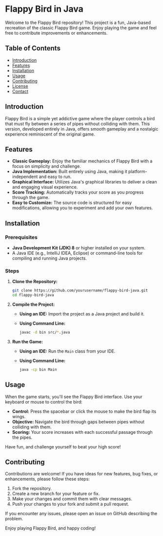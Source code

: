 # Flappy Bird in Java

Welcome to the Flappy Bird repository! This project is a fun, Java-based recreation of the classic Flappy Bird game. Enjoy playing the game and feel free to contribute improvements or enhancements.

## Table of Contents

- [Introduction](#introduction)
- [Features](#features)
- [Installation](#installation)
- [Usage](#usage)
- [Contributing](#contributing)
- [License](#license)
- [Contact](#contact)

## Introduction

Flappy Bird is a simple yet addictive game where the player controls a bird that must fly between a series of pipes without colliding with them. This version, developed entirely in Java, offers smooth gameplay and a nostalgic experience reminiscent of the original game.

## Features

- **Classic Gameplay:** Enjoy the familiar mechanics of Flappy Bird with a focus on simplicity and challenge.
- **Java Implementation:** Built entirely using Java, making it platform-independent and easy to run.
- **Graphical Interface:** Utilizes Java's graphical libraries to deliver a clean and engaging visual experience.
- **Score Tracking:** Automatically tracks your score as you progress through the game.
- **Easy to Customize:** The source code is structured for easy modifications, allowing you to experiment and add your own features.

## Installation

### Prerequisites

- **Java Development Kit (JDK) 8** or higher installed on your system.
- A Java IDE (e.g., IntelliJ IDEA, Eclipse) or command-line tools for compiling and running Java projects.

### Steps

1. **Clone the Repository:**

   ```bash
   git clone https://github.com/yourusername/flappy-bird-java.git
   cd flappy-bird-java
   ```

2. **Compile the Project:**

   - **Using an IDE:** Import the project as a Java project and build it.
   - **Using Command Line:**

     ```bash
     javac -d bin src/*.java
     ```

3. **Run the Game:**

   - **Using an IDE:** Run the `Main` class from your IDE.
   - **Using Command Line:**

     ```bash
     java -cp bin Main
     ```

## Usage

When the game starts, you'll see the Flappy Bird interface. Use your keyboard or mouse to control the bird:
- **Control:** Press the spacebar or click the mouse to make the bird flap its wings.
- **Objective:** Navigate the bird through gaps between pipes without colliding with them.
- **Scoring:** Your score increases with each successful passage through the pipes.

Have fun, and challenge yourself to beat your high score!

## Contributing

Contributions are welcome! If you have ideas for new features, bug fixes, or enhancements, please follow these steps:

1. Fork the repository.
2. Create a new branch for your feature or fix.
3. Make your changes and commit them with clear messages.
4. Push your changes to your fork and submit a pull request.

If you encounter any issues, please open an issue on GitHub describing the problem.


Enjoy playing Flappy Bird, and happy coding!
